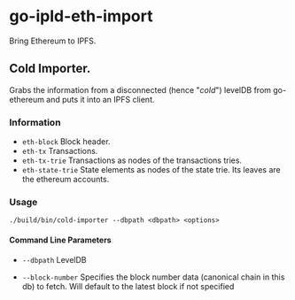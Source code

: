 # go-ipld-eth-import

Bring Ethereum to IPFS.

## Cold Importer.

Grabs the information from a disconnected (hence "_cold_") levelDB from
go-ethereum and puts it into an IPFS client.

### Information

* `eth-block`
  Block header.
* `eth-tx`
  Transactions.
* `eth-tx-trie`
  Transactions as nodes of the transactions tries.
* `eth-state-trie`
  State elements as nodes of the state trie.
  Its leaves are the ethereum accounts.

### Usage

```
./build/bin/cold-importer --dbpath <dbpath> <options>
```

#### Command Line Parameters

* `--dbpath`
  LevelDB

* `--block-number`
  Specifies the block number data (canonical chain in this db) to fetch.
  Will default to the latest block if not specified
